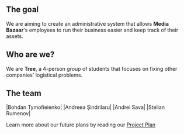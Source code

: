 ## The goal
We are aiming to create an administrative system that allows **Media Bazaar**'s employees to run their business easier and keep track of their assets.

## Who are we?
We are **Tree**, a 4-person group of students that focuses on fixing other companies' logistical problems.

## The team
|Bohdan Tymofieienko|
|Andreea Şindrilaru|
|Andrei Sava|
|Stelian Rumenov|


Learn more about our future plans by reading our [Project Plan](https://git.fhict.nl/I454066/prj-cb07-group1/-/tree/master)
